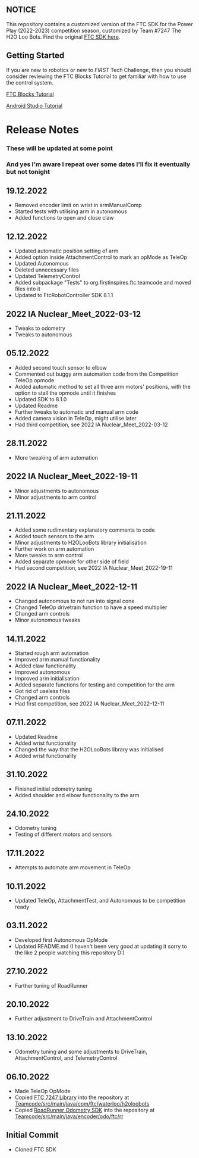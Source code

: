 ## NOTICE

This repository contains a customized version of the FTC SDK for the Power Play (2022-2023) competition season, customized by Team #7247 The H2O Loo Bots. Find the original [FTC SDK here](https://github.com/FIRST-Tech-Challenge/FtcRobotController).

## Getting Started
If you are new to robotics or new to *FIRST* Tech Challenge, then you should consider reviewing the FTC Blocks Tutorial to get familiar with how to use the control system.

[FTC Blocks Tutorial](https://github.com/FIRST-Tech-Challenge/FtcRobotController/wiki/Blocks-Tutorial)

[Android Studio Tutorial](https://github.com/FIRST-Tech-Challenge/FtcRobotController/wiki/Android-Studio-Tutorial)

# Release Notes

### These will be updated at some point

### And yes I'm aware I repeat over some dates I'll fix it eventually but not tonight

## 19.12.2022

* Removed encoder limit on wrist in armManualComp
* Started tests with utilising arm in autonomous
* Added functions to open and close claw

## 12.12.2022

* Updated automatic position setting of arm
* Added option inside AttachmentControl to mark an opMode as TeleOp
* Updated Autonomous
* Deleted unnecessary files
* Updated TelemetryControl
* Added subpackage "Tests" to org.firstinspires.ftc.teamcode and moved files into it
* Updated to FtcRobotController SDK 8.1.1

## 2022 IA Nuclear_Meet_2022-03-12

* Tweaks to odometry
* Tweaks to autonomous

## 05.12.2022

* Added second touch sensor to elbow
* Commented out buggy arm automation code from the Competition TeleOp opmode
* Added automatic method to set all three arm motors' positions, with the option to stall the opmode until it finishes
* Updated SDK to 8.1.0
* Updated Readme
* Further tweaks to automatic and manual arm code
* Added camera vision in TeleOp, might utilise later
* Had third competition, see 2022 IA Nuclear_Meet_2022-03-12

## 28.11.2022

* More tweaking of arm automation

## 2022 IA Nuclear_Meet_2022-19-11

* Minor adjustments to autonomous
* Minor adjustments to arm control

## 21.11.2022

* Added some rudimentary explanatory comments to code
* Added touch sensors to the arm
* Minor adjustments to H2OLooBots library initialisation
* Further work on arm automation
* More tweaks to arm control
* Added separate opmode for other side of field
* Had second competition, see 2022 IA Nuclear_Meet_2022-19-11

## 2022 IA Nuclear_Meet_2022-12-11

* Changed autonomous to not run into signal cone
* Changed TeleOp drivetrain function to have a speed multiplier
* Changed arm controls
* Minor autonomous tweaks

## 14.11.2022

* Started rough arm automation
* Improved arm manual functionality
* Added claw functionality
* Improved autonomous
* Improved arm initialisation
* Added separate functions for testing and competition for the arm
* Got rid of useless files
* Changed arm controls
* Had first competition, see 2022 IA Nuclear_Meet_2022-12-11

## 07.11.2022

* Updated Readme
* Added wrist functionality
* Changed the way that the H2OLooBots library was initialised
* Added wrist functionality

## 31.10.2022

* Finished initial odometry tuning
* Added shoulder and elbow functionality to the arm

## 24.10.2022

* Odometry tuning
* Testing of different motors and sensors

## 17.11.2022

* Attempts to automate arm movement in TeleOp

## 10.11.2022

* Updated TeleOp, AttachmentTest, and Autonomous to be competition ready

## 03.11.2022

* Developed first Autonomous OpMode
* Updated README.md (I haven't been very good at updating it sorry to the like 2 people watching this repository D:)

## 27.10.2022

* Further tuning of RoadRunner

## 20.10.2022

* Further adjustment to DriveTrain and AttachmentControl

## 13.10.2022

* Odometry tuning and some adjustments to DriveTrain, AttachmentControl, and TelemetryControl

## 06.10.2022

* Made TeleOp OpMode
* Copied [FTC 7247 Library](https://github.com/Waterloo-Robotics/FTC-H2OLoo-Quickstart) into the repository at [Teamcode/src/main/java/com/ftc/waterloo/h2oloobots](https://github.com/Waterloo-Robotics/PowerPlay7247/Teamcode/src/main/java/com/ftc/waterloo/h2oloobots)
* Copied [RoadRunner Odometry SDK](https://github.com/acmerobotics/roadrunner-quickstart) into the repository at [Teamcode/src/main/java/encoder/odo/ftc/rr](https://github.com/Waterloo-Robotics/PowerPlay7247/Teamcode/src/main/java/encoder/odo/ftc/rr)

## Initial Commit

* Cloned FTC SDK
